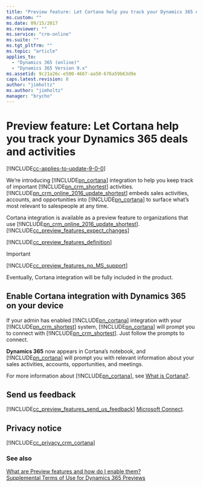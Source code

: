 ```yaml
---
title: "Preview feature: Let Cortana help you track your Dynamics 365 deals and activities (Dynamics 365 Customer Engagement) | MicrosoftDocs"
ms.custom: ""
ms.date: 09/15/2017
ms.reviewer: ""
ms.service: "crm-online"
ms.suite: ""
ms.tgt_pltfrm: ""
ms.topic: "article"
applies_to: 
  - "Dynamics 365 (online)"
  - "Dynamics 365 Version 9.x"
ms.assetid: 9c21a26c-e500-4667-aa50-676a59b63d9e
caps.latest.revision: 8
author: "jimholtz"
ms.author: "jimholtz"
manager: "brycho"
---
```

# Preview feature: Let Cortana help you track your Dynamics 365 deals and activities 

[!INCLUDE[cc-applies-to-update-9-0-0](../includes/cc_applies_to_update_9_0_0.md)]
<!--
> [!IMPORTANT]
> We are working to deliver a robust and scalable digital assistant experience across all of our Dynamics 365 offerings. This includes natural language integration for customers and partners across multiple channels including [!INCLUDE[pn_cortana](../includes/pn-cortana.md)]. To that end, we are discontinuing the current [!INCLUDE[pn_cortana](../includes/pn-cortana.md)] integration preview feature that was made available for Dynamics 365 and we are focusing on building a new long term intelligent solution experience, which will include [!INCLUDE[pn_cortana](../includes/pn-cortana.md)] digital assistant integration.
-->

We’re introducing [!INCLUDE[pn_cortana](../includes/pn-cortana.md)] integration to help you keep track of important [!INCLUDE[pn_crm_shortest](../includes/pn-crm-shortest.md)] activities. [!INCLUDE[pn_crm_online_2016_update_shortest](../includes/pn-crm-online-2016-update-shortest.md)] embeds sales activities, accounts, and opportunities into [!INCLUDE[pn_cortana](../includes/pn-cortana.md)] to surface what’s most relevant to salespeople at any time.  
  
 Cortana integration is available as a preview feature to organizations that use [!INCLUDE[pn_crm_online_2016_update_shortest](../includes/pn-crm-online-2016-update-shortest.md)]. [!INCLUDE[cc_preview_features_expect_changes](../includes/cc-preview-features-expect-changes.md)]  
  
[!INCLUDE[cc_preview_features_definition](../includes/cc-preview-features-definition.md)]
  
> [!IMPORTANT]
> [!INCLUDE[cc_preview_features_no_MS_support](../includes/cc-preview-features-no-ms-support.md)]  
  
 Eventually, Cortana integration will be fully included in the product.  
  
## Enable Cortana integration with Dynamics 365 on your device  
 If your admin has enabled [!INCLUDE[pn_cortana](../includes/pn-cortana.md)] integration with your [!INCLUDE[pn_crm_shortest](../includes/pn-crm-shortest.md)] system, [!INCLUDE[pn_cortana](../includes/pn-cortana.md)] will prompt you to connect with [!INCLUDE[pn_crm_shortest](../includes/pn-crm-shortest.md)]. Just follow the prompts to connect.  
  
 **Dynamics 365** now appears in Cortana’s notebook, and [!INCLUDE[pn_cortana](../includes/pn-cortana.md)] will prompt you with relevant information about your sales activities, accounts, opportunities, and meetings.  
  
 For more information about [!INCLUDE[pn_cortana](../includes/pn-cortana.md)], see [What is Cortana?](http://go.microsoft.com/fwlink/p/?LinkId=703898).  
  
## Send us feedback  
 [!INCLUDE[cc_preview_features_send_us_feedback](../includes/cc-preview-features-send-us-feedback.md)] [Microsoft Connect](https://connect.microsoft.com/dynamicssuggestions).  
  
## Privacy notice  
[!INCLUDE[cc_privacy_crm_cortana](../includes/cc-privacy-crm-cortana.md)]

### See also  
[What are Preview features and how do I enable them?](../admin/what-are-preview-features-how-do-i-enable-them.md)   
[Supplemental Terms of Use for Dynamics 365 Previews](http://go.microsoft.com/fwlink/p/?LinkId=511446)

